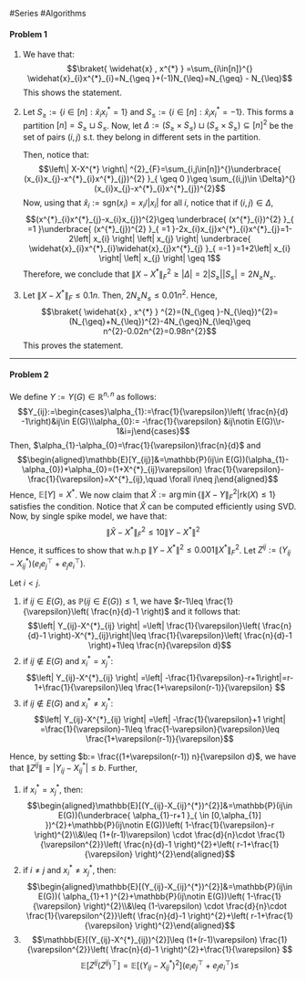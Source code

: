 #Series #Algorithms 
#### Problem 1
1. We have that: $$\braket{ \widehat{x} , x^{*} } =\sum_{i\in[n]}^{} \widehat{x}_{i}x^{*}_{i}=N_{\geq }+(-1)N_{\leq}=N_{\geq} - N_{\leq}$$This shows the statement.
2. Let $S_{\geq }:=\{ i\in[n]:\widehat{x}_{i}x^{*}_{i}=1 \}$ and $S_{\leq }:=\{ i\in[n]:\widehat{x}_{i}x^{*}_{i}=-1 \}$. This forms a partition $[n]=S_{\geq}\sqcup S_{\leq}$. Now, let $\Delta:=(S_{\geq }\times S_{\leq})\sqcup (S_{\leq }\times S_{\geq})\subseteq[n]^{2}$ be the set of pairs $(i,j)$ s.t. they belong in different sets in the partition. 
   
   Then, notice that:$$\left\| X-X^{*} \right\| ^{2}_{F}=\sum_{i,j\in[n]}^{}\underbrace{ (x_{i}x_{j}-x^{*}_{i}x^{*}_{j})^{2} }_{ \geq 0 }\geq \sum_{(i,j)\in \Delta}^{}(x_{i}x_{j}-x^{*}_{i}x^{*}_{j})^{2}$$Now, using that $\widehat{x}_{i}:= \text{sgn}(x_{i})=x_{i} / \left| x_{i} \right|$ for all $i$, notice that if $(i,j)\in \Delta$,  $$(x^{*}_{i}x^{*}_{j}-x_{i}x_{j})^{2}\geq \underbrace{ (x^{*}_{i})^{2} }_{ =1 }\underbrace{ (x^{*}_{j})^{2} }_{ =1 }-2x_{i}x_{j}x^{*}_{i}x^{*}_{j}=1-2\left| x_{i} \right| \left| x_{j} \right| \underbrace{ \widehat{x}_{i}x^{*}_{i}\widehat{x}_{j}x^{*}_{j} }_{ =-1 }=1+2\left| x_{i} \right| \left| x_{j} \right| \geq 1$$Therefore, we conclude that $\left\| X-X^{*} \right\|^{2}_{F}\geq \left| \Delta \right|=2\left| S_{\geq} \right|\left| S_{\leq} \right|=2N_{\geq}N_{\leq}$. 


3. Let $\left\| X-X^{*} \right\|_{F}\leq 0.1n$. Then, $2N_{\geq}N_{\leq}\leq 0.01n^{2}$. Hence, $$\braket{ \widehat{x} , x^{*} } ^{2}=(N_{\geq }-N_{\leq})^{2}=(N_{\geq}+N_{\leq})^{2}-4N_{\geq}N_{\leq}\geq n^{2}-0.02n^{2}=0.98n^{2}$$This proves the statement.

---
#### Problem 2
We define $Y:=Y(G)\in \mathbb{R}^{n,n}$ as follows: $$Y_{ij}:=\begin{cases}\alpha_{1}:=\frac{1}{\varepsilon}\left( \frac{n}{d} -1\right)&ij\in E(G)\\\alpha_{0}:= -\frac{1}{\varepsilon} &ij\notin E(G)\\r-1&i=j\end{cases}$$Then, $\alpha_{1}-\alpha_{0}=\frac{1}{\varepsilon}\frac{n}{d}$ and$$\begin{aligned}\mathbb{E}[Y_{ij}]&=\mathbb{P}(ij\in E(G))(\alpha_{1}-\alpha_{0})+\alpha_{0}=(1+X^{*}_{ij}\varepsilon) \frac{1}{\varepsilon}-\frac{1}{\varepsilon}=X^{*}_{ij},\quad \forall i\neq j\end{aligned}$$Hence, $\mathbb{E}[Y]=X^{*}$. We now claim that $\widehat{X}:=\arg\min\{ \left\| X-Y \right\|^{2}_{F}|\text{rk}(X)\leq 1 \}$ satisfies the condition. Notice that $\widehat{X}$ can be computed efficiently using SVD. Now, by single spike model, we have that: $$\left\| \widehat{X}-X^{*} \right\| ^{2}_{F}\leq 10\left\|Y-X^{*}  \right\|^{2} $$Hence, it suffices to show that w.h.p $\left\| Y-X^{*} \right\|^{2}\leq 0.001 \left\| X^{*} \right\|^{2}_{F}$. Let $Z^{ij}:=(Y_{ij}-X^{*}_{ij})(e_{i}e_{j}^\top+e_{j}e_{i}^\top)$.

Let $i< j$. 
1. if $ij\in E(G)$, as $\mathbb{P}(ij\in E(G))\leq 1$, we have $r-1\leq \frac{1}{\varepsilon}\left( \frac{n}{d}-1 \right)$ and it follows that: $$\left| Y_{ij}-X^{*}_{ij} \right| =\left| \frac{1}{\varepsilon}\left( \frac{n}{d}-1 \right)-X^{*}_{ij}\right|\leq \frac{1}{\varepsilon}\left( \frac{n}{d}-1 \right)+1\leq \frac{n}{\varepsilon d}$$
2. if $ij\notin E (G)$ and $x_{i}^{*}= x^{*}_{j}$: $$\left| Y_{ij}-X^{*}_{ij} \right| =\left| -\frac{1}{\varepsilon}-r+1\right|=r-1+\frac{1}{\varepsilon}\leq \frac{1+\varepsilon(r-1)}{\varepsilon} $$
3. if $ij\notin E(G)$ and $x_{i}^{*}\neq x^{*}_{j}$: $$\left| Y_{ij}-X^{*}_{ij} \right| =\left| -\frac{1}{\varepsilon}+1 \right| =\frac{1}{\varepsilon}-1\leq  \frac{1-\varepsilon}{\varepsilon}\leq \frac{1+\varepsilon(r-1)}{\varepsilon}$$
   
Hence, by setting $b:= \frac{(1+\varepsilon(r-1)) n}{\varepsilon d}$, we have that $\left\| Z^{ij} \right\|=\left| Y_{ij}-X^{*}_{ij} \right|\leq b$. Further, $$$$


1. if $x^{*}_{i}=x^{*}_{j}$, then: $$\begin{aligned}\mathbb{E}[(Y_{ij}-X_{ij}^{*})^{2}]&=\mathbb{P}(ij\in E(G))(\underbrace{ \alpha_{1}-r+1 }_{ \in [0,\alpha_{1}] })^{2}+\mathbb{P}(ij\notin E(G))\left( 1-\frac{1}{\varepsilon}-r \right)^{2}\\&\leq (1+(r-1)\varepsilon) \cdot \frac{d}{n}\cdot  \frac{1}{\varepsilon^{2}}\left( \frac{n}{d}-1 \right)^{2}+\left( r-1+\frac{1}{\varepsilon} \right)^{2}\end{aligned}$$
2. if $i\neq j$ and $x^{*}_{i}\neq x^{*}_{j}$, then: $$\begin{aligned}\mathbb{E}[(Y_{ij}-X_{ij}^{*})^{2}]&=\mathbb{P}(ij\in E(G))( \alpha_{1}+1 )^{2}+\mathbb{P}(ij\notin E(G))\left( 1-\frac{1}{\varepsilon} \right)^{2}\\&\leq (1-\varepsilon) \cdot \frac{d}{n}\cdot  \frac{1}{\varepsilon^{2}}\left( \frac{n}{d}-1 \right)^{2}+\left( r-1+\frac{1}{\varepsilon} \right)^{2}\end{aligned}$$
3. $$\mathbb{E}[(Y_{ij}-X^{*}_{ij})^{2}]\leq (1+(r-1)\varepsilon) \frac{1}{\varepsilon^{2}}\left( \frac{n}{d}-1 \right)^{2}+\frac{1}{\varepsilon}  $$ $$\mathbb{E}[Z^{ij}(Z^{ij})^\top]=\mathbb{E}[(Y_{ij}-X^{*}_{ij})^{2}](e_{i}e_{j}^\top+e_{j}e_{i}^\top)\leq$$